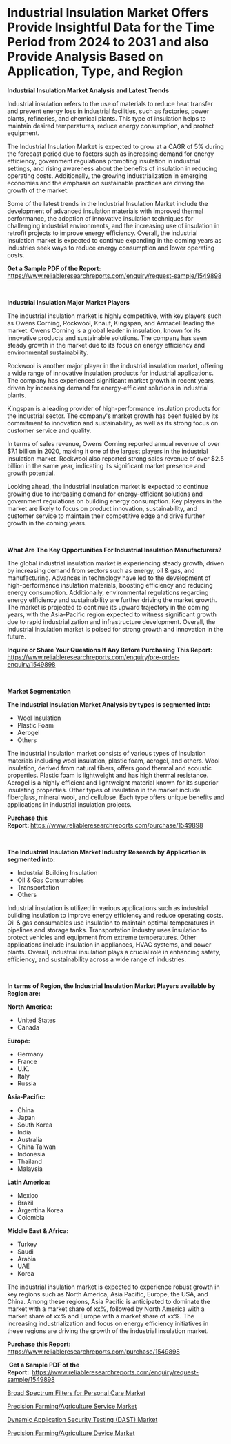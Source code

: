 <p><h1>Industrial Insulation Market Offers Provide Insightful Data for the Time Period from 2024 to 2031 and also Provide Analysis Based on Application, Type, and Region</h1></p><p><strong>Industrial Insulation Market Analysis and Latest Trends</strong></p>
<p><p>Industrial insulation refers to the use of materials to reduce heat transfer and prevent energy loss in industrial facilities, such as factories, power plants, refineries, and chemical plants. This type of insulation helps to maintain desired temperatures, reduce energy consumption, and protect equipment.</p><p>The Industrial Insulation Market is expected to grow at a CAGR of 5% during the forecast period due to factors such as increasing demand for energy efficiency, government regulations promoting insulation in industrial settings, and rising awareness about the benefits of insulation in reducing operating costs. Additionally, the growing industrialization in emerging economies and the emphasis on sustainable practices are driving the growth of the market.</p><p>Some of the latest trends in the Industrial Insulation Market include the development of advanced insulation materials with improved thermal performance, the adoption of innovative insulation techniques for challenging industrial environments, and the increasing use of insulation in retrofit projects to improve energy efficiency. Overall, the industrial insulation market is expected to continue expanding in the coming years as industries seek ways to reduce energy consumption and lower operating costs.</p></p>
<p><strong>Get a Sample PDF of the Report:&nbsp;</strong> <a href="https://www.reliableresearchreports.com/enquiry/request-sample/1549898">https://www.reliableresearchreports.com/enquiry/request-sample/1549898</a></p>
<p>&nbsp;</p>
<p><strong>Industrial Insulation Major Market Players</strong></p>
<p><p>The industrial insulation market is highly competitive, with key players such as Owens Corning, Rockwool, Knauf, Kingspan, and Armacell leading the market. Owens Corning is a global leader in insulation, known for its innovative products and sustainable solutions. The company has seen steady growth in the market due to its focus on energy efficiency and environmental sustainability.</p><p>Rockwool is another major player in the industrial insulation market, offering a wide range of innovative insulation products for industrial applications. The company has experienced significant market growth in recent years, driven by increasing demand for energy-efficient solutions in industrial plants.</p><p>Kingspan is a leading provider of high-performance insulation products for the industrial sector. The company's market growth has been fueled by its commitment to innovation and sustainability, as well as its strong focus on customer service and quality.</p><p>In terms of sales revenue, Owens Corning reported annual revenue of over $7.1 billion in 2020, making it one of the largest players in the industrial insulation market. Rockwool also reported strong sales revenue of over $2.5 billion in the same year, indicating its significant market presence and growth potential.</p><p>Looking ahead, the industrial insulation market is expected to continue growing due to increasing demand for energy-efficient solutions and government regulations on building energy consumption. Key players in the market are likely to focus on product innovation, sustainability, and customer service to maintain their competitive edge and drive further growth in the coming years.</p></p>
<p>&nbsp;</p>
<p><strong>What Are The Key Opportunities For Industrial Insulation Manufacturers?</strong></p>
<p><p>The global industrial insulation market is experiencing steady growth, driven by increasing demand from sectors such as energy, oil & gas, and manufacturing. Advances in technology have led to the development of high-performance insulation materials, boosting efficiency and reducing energy consumption. Additionally, environmental regulations regarding energy efficiency and sustainability are further driving the market growth. The market is projected to continue its upward trajectory in the coming years, with the Asia-Pacific region expected to witness significant growth due to rapid industrialization and infrastructure development. Overall, the industrial insulation market is poised for strong growth and innovation in the future.</p></p>
<p><strong>Inquire or Share Your Questions If Any Before Purchasing This Report:</strong> <a href="https://www.reliableresearchreports.com/enquiry/pre-order-enquiry/1549898">https://www.reliableresearchreports.com/enquiry/pre-order-enquiry/1549898</a></p>
<p>&nbsp;</p>
<p><strong>Market Segmentation</strong></p>
<p><strong>The Industrial Insulation Market Analysis by types is segmented into:</strong></p>
<p><ul><li>Wool Insulation</li><li>Plastic Foam</li><li>Aerogel</li><li>Others</li></ul></p>
<p><p>The industrial insulation market consists of various types of insulation materials including wool insulation, plastic foam, aerogel, and others. Wool insulation, derived from natural fibers, offers good thermal and acoustic properties. Plastic foam is lightweight and has high thermal resistance. Aerogel is a highly efficient and lightweight material known for its superior insulating properties. Other types of insulation in the market include fiberglass, mineral wool, and cellulose. Each type offers unique benefits and applications in industrial insulation projects.</p></p>
<p><strong>Purchase this Report:&nbsp;</strong><a href="https://www.reliableresearchreports.com/purchase/1549898">https://www.reliableresearchreports.com/purchase/1549898</a></p>
<p>&nbsp;</p>
<p><strong>The Industrial Insulation Market Industry Research by Application is segmented into:</strong></p>
<p><ul><li>Industrial Building Insulation</li><li>Oil & Gas Consumables</li><li>Transportation</li><li>Others</li></ul></p>
<p><p>Industrial insulation is utilized in various applications such as industrial building insulation to improve energy efficiency and reduce operating costs. Oil & gas consumables use insulation to maintain optimal temperatures in pipelines and storage tanks. Transportation industry uses insulation to protect vehicles and equipment from extreme temperatures. Other applications include insulation in appliances, HVAC systems, and power plants. Overall, industrial insulation plays a crucial role in enhancing safety, efficiency, and sustainability across a wide range of industries.</p></p>
<p>&nbsp;</p>
<p><strong>In terms of Region, the Industrial Insulation Market Players available by Region are:</strong></p>
<p>
    <p> <strong> North America: </strong>
        <ul>
            <li>United States</li>
            <li>Canada</li>
        </ul>
        </p> 
    <p> <strong> Europe: </strong>
        <ul>
            <li>Germany</li>
            <li>France</li>
            <li>U.K.</li>
            <li>Italy</li>
            <li>Russia</li>
        </ul>
        </p> 
    <p> <strong> Asia-Pacific: </strong>
        <ul>
            <li>China</li>
            <li>Japan</li>
            <li>South Korea</li>
            <li>India</li>
            <li>Australia</li>
            <li>China Taiwan</li>
            <li>Indonesia</li>
            <li>Thailand</li>
            <li>Malaysia</li>
        </ul>
        </p> 
    <p> <strong> Latin America: </strong>
        <ul>
            <li>Mexico</li>
            <li>Brazil</li>
            <li>Argentina Korea</li>
            <li>Colombia</li>
        </ul>
        </p> 
    <p> <strong> Middle East & Africa: </strong>
        <ul>
            <li>Turkey</li>
            <li>Saudi</li>
            <li>Arabia</li>
            <li>UAE</li>
            <li>Korea</li>
        </ul>
    </p>
    </p>
<p><p>The industrial insulation market is expected to experience robust growth in key regions such as North America, Asia Pacific, Europe, the USA, and China. Among these regions, Asia Pacific is anticipated to dominate the market with a market share of xx%, followed by North America with a market share of xx% and Europe with a market share of xx%. The increasing industrialization and focus on energy efficiency initiatives in these regions are driving the growth of the industrial insulation market.</p></p>
<p><strong>Purchase this Report: </strong><a href="https://www.reliableresearchreports.com/purchase/1549898">https://www.reliableresearchreports.com/purchase/1549898</a></p>
<p>&nbsp;<strong>Get a Sample PDF of the Report:&nbsp;&nbsp;</strong><a href="https://www.reliableresearchreports.com/enquiry/request-sample/1549898">https://www.reliableresearchreports.com/enquiry/request-sample/1549898</a></p>
<p><strong></strong></p>
<p><p><a href="https://military-diascia-e68.notion.site/Decoding-the-Broad-Spectrum-Filters-for-Personal-Care-Market-A-Deep-Dive-into-the-Latest-Market-Tre-c847809a8baf49d7b3d2af2edb38bb3e">Broad Spectrum Filters for Personal Care Market</a></p><p><a href="https://view.publitas.com/reportprime-1/precision-farming-agriculture-service-market-analysis-examines-its-scope-on-growth-opportunities-and-forecasted-trends-spanning-from-2023-to-2030/">Precision Farming/Agriculture Service Market</a></p><p><a href="https://view.publitas.com/reportprime-1/dynamic-application-security-testing-dast-market-size-share-trends-analysis-report-by-application-regional-outlook-competitive-strategies-and-segment-forecasts-2023-2030/">Dynamic Application Security Testing (DAST) Market</a></p><p><a href="https://view.publitas.com/reportprime-1/precision-farming-agriculture-device-market-growth-market-trends-covid-19-impact-and-forecasts-for-period-from-2023-2030/">Precision Farming/Agriculture Device Market</a></p></p>